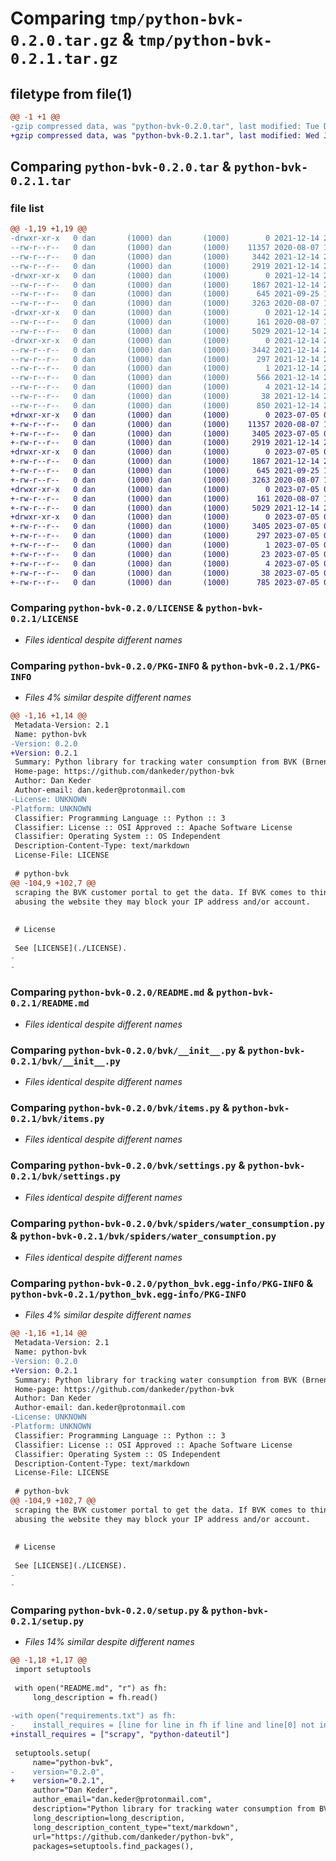 # Comparing `tmp/python-bvk-0.2.0.tar.gz` & `tmp/python-bvk-0.2.1.tar.gz`

## filetype from file(1)

```diff
@@ -1 +1 @@
-gzip compressed data, was "python-bvk-0.2.0.tar", last modified: Tue Dec 14 22:03:42 2021, max compression
+gzip compressed data, was "python-bvk-0.2.1.tar", last modified: Wed Jul  5 09:53:10 2023, max compression
```

## Comparing `python-bvk-0.2.0.tar` & `python-bvk-0.2.1.tar`

### file list

```diff
@@ -1,19 +1,19 @@
-drwxr-xr-x   0 dan       (1000) dan       (1000)        0 2021-12-14 22:03:42.230290 python-bvk-0.2.0/
--rw-r--r--   0 dan       (1000) dan       (1000)    11357 2020-08-07 19:27:30.000000 python-bvk-0.2.0/LICENSE
--rw-r--r--   0 dan       (1000) dan       (1000)     3442 2021-12-14 22:03:42.230290 python-bvk-0.2.0/PKG-INFO
--rw-r--r--   0 dan       (1000) dan       (1000)     2919 2021-12-14 21:55:17.000000 python-bvk-0.2.0/README.md
-drwxr-xr-x   0 dan       (1000) dan       (1000)        0 2021-12-14 22:03:42.229290 python-bvk-0.2.0/bvk/
--rw-r--r--   0 dan       (1000) dan       (1000)     1867 2021-12-14 21:50:15.000000 python-bvk-0.2.0/bvk/__init__.py
--rw-r--r--   0 dan       (1000) dan       (1000)      645 2021-09-25 10:08:10.000000 python-bvk-0.2.0/bvk/items.py
--rw-r--r--   0 dan       (1000) dan       (1000)     3263 2020-08-07 19:27:30.000000 python-bvk-0.2.0/bvk/settings.py
-drwxr-xr-x   0 dan       (1000) dan       (1000)        0 2021-12-14 22:03:42.229290 python-bvk-0.2.0/bvk/spiders/
--rw-r--r--   0 dan       (1000) dan       (1000)      161 2020-08-07 19:27:30.000000 python-bvk-0.2.0/bvk/spiders/__init__.py
--rw-r--r--   0 dan       (1000) dan       (1000)     5029 2021-12-14 21:51:07.000000 python-bvk-0.2.0/bvk/spiders/water_consumption.py
-drwxr-xr-x   0 dan       (1000) dan       (1000)        0 2021-12-14 22:03:42.230290 python-bvk-0.2.0/python_bvk.egg-info/
--rw-r--r--   0 dan       (1000) dan       (1000)     3442 2021-12-14 22:03:42.000000 python-bvk-0.2.0/python_bvk.egg-info/PKG-INFO
--rw-r--r--   0 dan       (1000) dan       (1000)      297 2021-12-14 22:03:42.000000 python-bvk-0.2.0/python_bvk.egg-info/SOURCES.txt
--rw-r--r--   0 dan       (1000) dan       (1000)        1 2021-12-14 22:03:42.000000 python-bvk-0.2.0/python_bvk.egg-info/dependency_links.txt
--rw-r--r--   0 dan       (1000) dan       (1000)      566 2021-12-14 22:03:42.000000 python-bvk-0.2.0/python_bvk.egg-info/requires.txt
--rw-r--r--   0 dan       (1000) dan       (1000)        4 2021-12-14 22:03:42.000000 python-bvk-0.2.0/python_bvk.egg-info/top_level.txt
--rw-r--r--   0 dan       (1000) dan       (1000)       38 2021-12-14 22:03:42.230290 python-bvk-0.2.0/setup.cfg
--rw-r--r--   0 dan       (1000) dan       (1000)      850 2021-12-14 22:03:18.000000 python-bvk-0.2.0/setup.py
+drwxr-xr-x   0 dan       (1000) dan       (1000)        0 2023-07-05 09:53:10.060830 python-bvk-0.2.1/
+-rw-r--r--   0 dan       (1000) dan       (1000)    11357 2020-08-07 19:27:30.000000 python-bvk-0.2.1/LICENSE
+-rw-r--r--   0 dan       (1000) dan       (1000)     3405 2023-07-05 09:53:10.060830 python-bvk-0.2.1/PKG-INFO
+-rw-r--r--   0 dan       (1000) dan       (1000)     2919 2021-12-14 21:55:17.000000 python-bvk-0.2.1/README.md
+drwxr-xr-x   0 dan       (1000) dan       (1000)        0 2023-07-05 09:53:10.058830 python-bvk-0.2.1/bvk/
+-rw-r--r--   0 dan       (1000) dan       (1000)     1867 2021-12-14 21:50:15.000000 python-bvk-0.2.1/bvk/__init__.py
+-rw-r--r--   0 dan       (1000) dan       (1000)      645 2021-09-25 10:08:10.000000 python-bvk-0.2.1/bvk/items.py
+-rw-r--r--   0 dan       (1000) dan       (1000)     3263 2020-08-07 19:27:30.000000 python-bvk-0.2.1/bvk/settings.py
+drwxr-xr-x   0 dan       (1000) dan       (1000)        0 2023-07-05 09:53:10.059830 python-bvk-0.2.1/bvk/spiders/
+-rw-r--r--   0 dan       (1000) dan       (1000)      161 2020-08-07 19:27:30.000000 python-bvk-0.2.1/bvk/spiders/__init__.py
+-rw-r--r--   0 dan       (1000) dan       (1000)     5029 2021-12-14 21:51:07.000000 python-bvk-0.2.1/bvk/spiders/water_consumption.py
+drwxr-xr-x   0 dan       (1000) dan       (1000)        0 2023-07-05 09:53:10.059830 python-bvk-0.2.1/python_bvk.egg-info/
+-rw-r--r--   0 dan       (1000) dan       (1000)     3405 2023-07-05 09:53:09.000000 python-bvk-0.2.1/python_bvk.egg-info/PKG-INFO
+-rw-r--r--   0 dan       (1000) dan       (1000)      297 2023-07-05 09:53:10.000000 python-bvk-0.2.1/python_bvk.egg-info/SOURCES.txt
+-rw-r--r--   0 dan       (1000) dan       (1000)        1 2023-07-05 09:53:09.000000 python-bvk-0.2.1/python_bvk.egg-info/dependency_links.txt
+-rw-r--r--   0 dan       (1000) dan       (1000)       23 2023-07-05 09:53:09.000000 python-bvk-0.2.1/python_bvk.egg-info/requires.txt
+-rw-r--r--   0 dan       (1000) dan       (1000)        4 2023-07-05 09:53:09.000000 python-bvk-0.2.1/python_bvk.egg-info/top_level.txt
+-rw-r--r--   0 dan       (1000) dan       (1000)       38 2023-07-05 09:53:10.060830 python-bvk-0.2.1/setup.cfg
+-rw-r--r--   0 dan       (1000) dan       (1000)      785 2023-07-05 09:47:48.000000 python-bvk-0.2.1/setup.py
```

### Comparing `python-bvk-0.2.0/LICENSE` & `python-bvk-0.2.1/LICENSE`

 * *Files identical despite different names*

### Comparing `python-bvk-0.2.0/PKG-INFO` & `python-bvk-0.2.1/PKG-INFO`

 * *Files 4% similar despite different names*

```diff
@@ -1,16 +1,14 @@
 Metadata-Version: 2.1
 Name: python-bvk
-Version: 0.2.0
+Version: 0.2.1
 Summary: Python library for tracking water consumption from BVK (Brnenske vodarny a kanalizace, bvk.cz)
 Home-page: https://github.com/dankeder/python-bvk
 Author: Dan Keder
 Author-email: dan.keder@protonmail.com
-License: UNKNOWN
-Platform: UNKNOWN
 Classifier: Programming Language :: Python :: 3
 Classifier: License :: OSI Approved :: Apache Software License
 Classifier: Operating System :: OS Independent
 Description-Content-Type: text/markdown
 License-File: LICENSE
 
 # python-bvk
@@ -104,9 +102,7 @@
 scraping the BVK customer portal to get the data. If BVK comes to think you are
 abusing the website they may block your IP address and/or account.
 
 
 # License
 
 See [LICENSE](./LICENSE).
-
-
```

### Comparing `python-bvk-0.2.0/README.md` & `python-bvk-0.2.1/README.md`

 * *Files identical despite different names*

### Comparing `python-bvk-0.2.0/bvk/__init__.py` & `python-bvk-0.2.1/bvk/__init__.py`

 * *Files identical despite different names*

### Comparing `python-bvk-0.2.0/bvk/items.py` & `python-bvk-0.2.1/bvk/items.py`

 * *Files identical despite different names*

### Comparing `python-bvk-0.2.0/bvk/settings.py` & `python-bvk-0.2.1/bvk/settings.py`

 * *Files identical despite different names*

### Comparing `python-bvk-0.2.0/bvk/spiders/water_consumption.py` & `python-bvk-0.2.1/bvk/spiders/water_consumption.py`

 * *Files identical despite different names*

### Comparing `python-bvk-0.2.0/python_bvk.egg-info/PKG-INFO` & `python-bvk-0.2.1/python_bvk.egg-info/PKG-INFO`

 * *Files 4% similar despite different names*

```diff
@@ -1,16 +1,14 @@
 Metadata-Version: 2.1
 Name: python-bvk
-Version: 0.2.0
+Version: 0.2.1
 Summary: Python library for tracking water consumption from BVK (Brnenske vodarny a kanalizace, bvk.cz)
 Home-page: https://github.com/dankeder/python-bvk
 Author: Dan Keder
 Author-email: dan.keder@protonmail.com
-License: UNKNOWN
-Platform: UNKNOWN
 Classifier: Programming Language :: Python :: 3
 Classifier: License :: OSI Approved :: Apache Software License
 Classifier: Operating System :: OS Independent
 Description-Content-Type: text/markdown
 License-File: LICENSE
 
 # python-bvk
@@ -104,9 +102,7 @@
 scraping the BVK customer portal to get the data. If BVK comes to think you are
 abusing the website they may block your IP address and/or account.
 
 
 # License
 
 See [LICENSE](./LICENSE).
-
-
```

### Comparing `python-bvk-0.2.0/setup.py` & `python-bvk-0.2.1/setup.py`

 * *Files 14% similar despite different names*

```diff
@@ -1,18 +1,17 @@
 import setuptools
 
 with open("README.md", "r") as fh:
     long_description = fh.read()
 
-with open("requirements.txt") as fh:
-    install_requires = [line for line in fh if line and line[0] not in "#-"]
+install_requires = ["scrapy", "python-dateutil"]
 
 setuptools.setup(
     name="python-bvk",
-    version="0.2.0",
+    version="0.2.1",
     author="Dan Keder",
     author_email="dan.keder@protonmail.com",
     description="Python library for tracking water consumption from BVK (Brnenske vodarny a kanalizace, bvk.cz)",
     long_description=long_description,
     long_description_content_type="text/markdown",
     url="https://github.com/dankeder/python-bvk",
     packages=setuptools.find_packages(),
```

